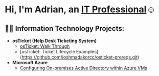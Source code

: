 <h1>Hi, I'm Adrian, an <a href="https://linkedin.com/in/adriancalderonxca/">IT Professional</a>☺</h1>

<h2>👨‍💻 Information Technology Projects:</h2>

- <b>osTicket (Help Desk Ticketing System)</b>
  - [osTicket: Walk Through](https://github.com/joshmadakorcc/osticket-)
  - [osTicket: Ticket Lifecycle Examples] (https://github.com/joshmadakorcc/osticket-prereqs.git)
- <b>Microsoft Azure</b>
  - [Configuring On-premises Active Directory within Azure VMs](https://github.com/adriancal17/acal17-configure-ad)
